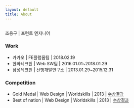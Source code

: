 ```yaml
---
layout: default
title: About
---
```


<div class="post">
	<img src="{{ '/assets/img/profile.png' | prepend: site.baseurl }}" alt="">
	<p class="intro">
	조용구 | 프런트 엔지니어<br>
	</p>
	<h3>Work</h3>
	<ul>
		<li>카카오 | FE플램폼팀 | 2018.02.19</li>
		<li>한화테크윈 | Web SW팀 | 2016.01.01~2018.01.29</li>
		<li>삼성테크윈 | 선행개발연구소 | 2013.01.29~2015.12.31</li>
  	</ul>
	<h3>Competition</h3>
	<ul>
		<li>Gold Medal | Web Design | Worldskills | 2013 | <a href="https://results.worldskills.org/results?base_skill=127&offset=0&event=9&member=16" target="_blank">수상결과</a></li>
		<li>Best of nation | Web Design | Worldskills | 2013 | <a href="https://api.worldskills.org/resources/download/2383/2383/3041?l=en" target="_blank">수상결과</a></li>
  	</ul>
</div>
